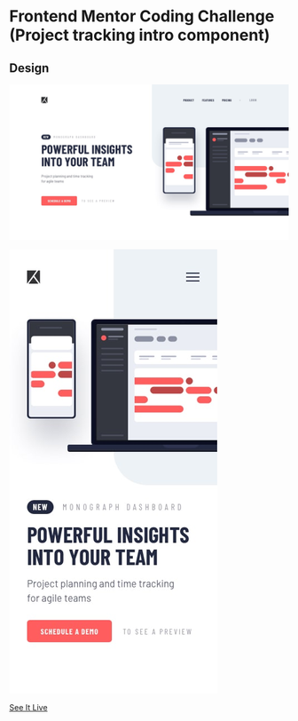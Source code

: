 # Frontend Mentor Coding Challenge (Project tracking intro component)

## Design 

![Desktop preview](./design/desktop-design.jpg)

![Mobile Design](./design/mobile-design.jpg)


[See It Live](link.com)


